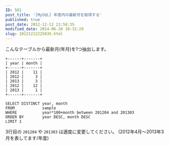 ```yaml
---
ID: 581
post_title: '[MySQL] 年度内の最新月を取得する'
published: true
post_date: 2012-12-12 22:58:35
modified_date: 2014-06-20 10:32:29
slug: 20121212225835.html
---
```

こんなテーブルから最新月(年月)を1つ抽出します。

<pre><code class="language-bash">+------+-------+
| year | month |
+------+-------+
| 2012 |    11 |
| 2012 |     3 |
| 2013 |     3 |
| 2012 |    12 |
| 2013 |     1 |
+------+-------+
</code></pre>

<!--more-->

<pre><code class="language-sql">SELECT DISTINCT year, month
FROM            sample
WHERE           year*100+month between 201204 and 201303
ORDER BY        year DESC, month DESC
LIMIT 1
</code></pre>

3行目の <code>201204</code> や <code>201303</code> は適度に変更してください。
<span class="text-muted">(2012年4月～2013年3月を表してます/年度)</span>